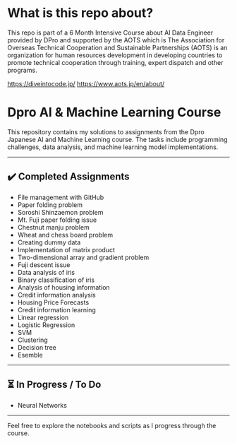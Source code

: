 # What is this repo about?
This repo is part of a 6 Month Intensive Course about AI Data Engineer provided by DPro and supported by the AOTS which is The Association for Overseas Technical Cooperation and Sustainable Partnerships (AOTS) is an organization for human resources development in developing countries to promote technical cooperation through training, expert dispatch and other programs.

https://diveintocode.jp/ https://www.aots.jp/en/about/

# Dpro AI & Machine Learning Course

This repository contains my solutions to assignments from the Dpro Japanese AI and Machine Learning course. The tasks include programming challenges, data analysis, and machine learning model implementations.

---

## ✔️ Completed Assignments

- File management with GitHub  
- Paper folding problem  
- Soroshi Shinzaemon problem  
- Mt. Fuji paper folding issue  
- Chestnut manju problem  
- Wheat and chess board problem  
- Creating dummy data  
- Implementation of matrix product  
- Two-dimensional array and gradient problem  
- Fuji descent issue  
- Data analysis of iris  
- Binary classification of iris  
- Analysis of housing information  
- Credit information analysis  
- Housing Price Forecasts  
- Credit information learning
- Linear regression 
- Logistic Regression
- SVM
- Clustering
- Decision tree
- Esemble
---

## ⏳ In Progress / To Do

- Neural Networks

---

Feel free to explore the notebooks and scripts as I progress through the course.
